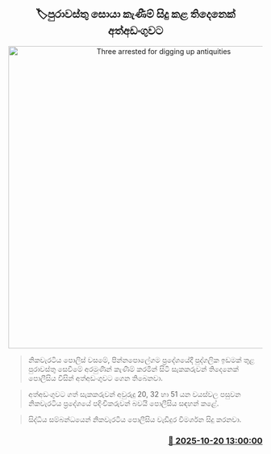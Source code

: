 <p align='center'><b><h2 align='center' title='Three arrested for digging up antiquities'>🏷පුරාවස්තු සොයා කැණීම් සිදු කළ තිදෙනෙක් අත්අඩංගුවට</h2></b></p>
<p align='center'><img src='https://helakuru.sgp1.cdn.digitaloceanspaces.com/esana/images/lib/arrested-2[1].jpg' width='600' alt='Three arrested for digging up antiquities'></p>

> නිකවැරටිය පොලිස් වසමේ, පින්නපොලේගම ප්‍රදේශයේදී පුද්ගලික ඉඩමක් තුළ පුරාවස්තු සෙවීමේ අරමුණින් කැණීම් කරමින් සිටි සැකකරුවන් තිදෙනෙක් පොලීසිය විසින් අත්අඩංගුවට ගෙන තිබෙනවා.

> අත්අඩංගුවට ගත් සැකකරුවන් අවුරුදු 20, 32 හා 51 යන වයස්වල පසුවන නිකවැරටිය ප්‍රදේශයේ පදිංචිකරුවන් බවයි පොලීසිය සඳහන් කළේ.

> සිද්ධිය සම්බන්ධයෙන් නිකවැරටිය පොලීසිය වැඩිදුර විමර්ශන සිදු කරනවා.



<h3 align='right'><a href='https://www.helakuru.lk/esana/p/114606/'>📅 2025-10-20 13:00:00</a></h3>
